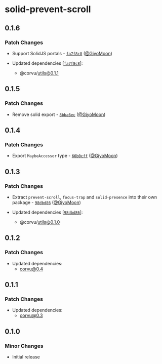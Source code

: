 # solid-prevent-scroll

## 0.1.6

### Patch Changes

- Support SolidJS portals - [`fa7f8c8`](https://github.com/corvudev/corvu/commit/fa7f8c845a5ab53afcfc8246da9025b5054f607c) ([@GiyoMoon](https://github.com/GiyoMoon))

- Updated dependencies [[`fa7f8c8`](https://github.com/corvudev/corvu/commit/fa7f8c845a5ab53afcfc8246da9025b5054f607c)]:
  - @corvu/utils@0.1.1

## 0.1.5

### Patch Changes

- Remove solid export - [`8bba6ec`](https://github.com/corvudev/corvu/commit/8bba6ecde79589b53a064de82f54e4c78a98d027) ([@GiyoMoon](https://github.com/GiyoMoon))

## 0.1.4

### Patch Changes

- Export `MaybeAccessor` type - [`66b0cff`](https://github.com/corvudev/corvu/commit/66b0cffdb21ab99f5aedc3606a9f9144b217c5a6) ([@GiyoMoon](https://github.com/GiyoMoon))

## 0.1.3

### Patch Changes

- Extract `prevent-scroll`, `focus-trap` and `solid-presence` into their own package - [`98dbd86`](https://github.com/corvudev/corvu/commit/98dbd8604fe208bc63fcf34cfc724a264aea70b3) ([@GiyoMoon](https://github.com/GiyoMoon))

- Updated dependencies [[`98dbd86`](https://github.com/corvudev/corvu/commit/98dbd8604fe208bc63fcf34cfc724a264aea70b3)]:
  - @corvu/utils@0.1.0

## 0.1.2

### Patch Changes

- Updated dependencies:
  - corvu@0.4

## 0.1.1

### Patch Changes

- Updated dependencies:
  - corvu@0.3

## 0.1.0

### Minor Changes

- Initial release
